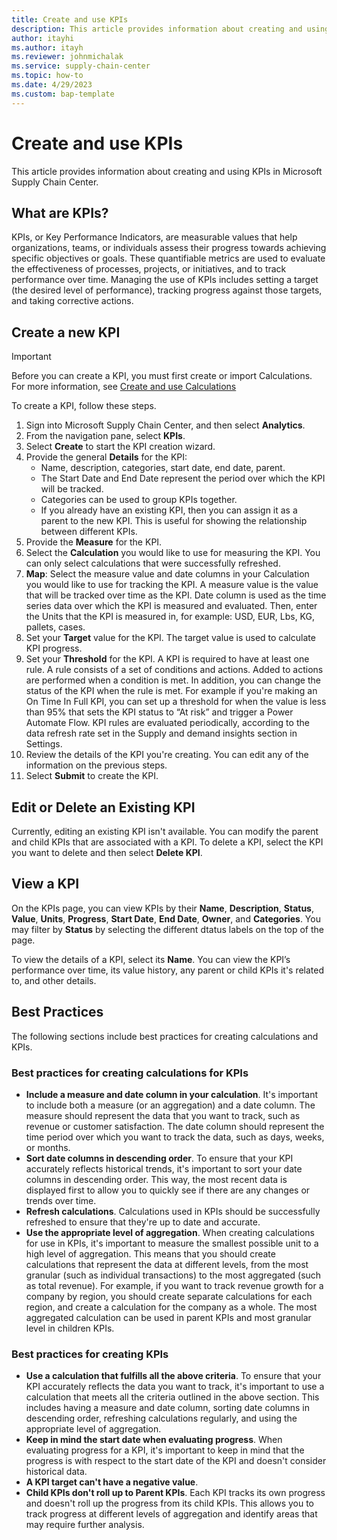 ```yaml
---
title: Create and use KPIs
description: This article provides information about creating and using KPIs in Microsoft Supply Chain Center.
author: itayhi
ms.author: itayh
ms.reviewer: johnmichalak
ms.service: supply-chain-center
ms.topic: how-to
ms.date: 4/29/2023
ms.custom: bap-template
---
```



# Create and use KPIs

This article provides information about creating and using KPIs in Microsoft Supply Chain Center.

## What are KPIs?

KPIs, or Key Performance Indicators, are measurable values that help organizations, teams, or individuals assess their progress towards achieving specific objectives or goals. These quantifiable metrics are used to evaluate the effectiveness of processes, projects, or initiatives, and to track performance over time. Managing the use of KPIs includes setting a target (the desired level of performance), tracking progress against those targets, and taking corrective actions.

## Create a new KPI

> [!Important]
> Before you can create a KPI, you must first create or import Calculations. For more information, see [Create and use Calculations](calculations.md)

To create a KPI, follow these steps.

1. Sign into Microsoft Supply Chain Center, and then select **Analytics**.
1. From the navigation pane, select **KPIs**. 
1. Select **Create** to start the KPI creation wizard.
1. Provide the general **Details** for the KPI:
   -	Name, description, categories, start date, end date, parent. 
   -	The Start Date and End Date represent the period over which the KPI will be tracked.
   -	Categories can be used to group KPIs together. 
   -	If you already have an existing KPI, then you can assign it as a parent to the new KPI. This is useful for showing the relationship between different KPIs.   
 1. Provide the **Measure** for the KPI.
 1. Select the **Calculation** you would like to use for measuring the KPI. You can only select calculations that were successfully refreshed.
 1. **Map**: Select the measure value and date columns in your Calculation you would like to use for tracking the KPI. A measure value is the value that will be tracked over time as the KPI. Date column is used as the time series data over which the KPI is measured and evaluated. Then, enter the Units that the KPI is measured in, for example: USD, EUR, Lbs, KG, pallets, cases. 
1. Set your **Target** value for the KPI. The target value is used to calculate KPI progress. 
1. Set your **Threshold** for the KPI. A KPI is required to have at least one rule. A rule consists of a set of conditions and actions. Added to actions are performed when a condition is met. In addition, you can change the status of the KPI when the rule is met. For example if you're making an On Time In Full KPI, you can set up a threshold for when the value is less than 95% that sets the KPI status to “At risk” and trigger a Power Automate Flow. KPI rules are evaluated periodically, according to the data refresh rate set in the Supply and demand insights section in Settings. 
1. Review the details of the KPI you're creating. You can edit any of the information on the previous steps.
1. Select **Submit** to create the KPI.
 
## Edit or Delete an Existing KPI

Currently, editing an existing KPI isn't available. You can modify the parent and child KPIs that are associated with a KPI. To delete a KPI, select the KPI you want to delete and then select **Delete KPI**.

## View a KPI

On the KPIs page, you can view KPIs by their **Name**, **Description**, **Status**, **Value**, **Units**, **Progress**, **Start Date**, **End Date**, **Owner**, and **Categories**. You may filter by **Status** by selecting the different dtatus labels on the top of the page.
 
To view the details of a KPI, select its **Name**. You can view the KPI’s performance over time, its value history, any parent or child KPIs it's related to, and other details. 
 
## Best Practices 

The following sections include best practices for creating calculations and KPIs.

### Best practices for creating calculations for KPIs 

-	**Include a measure and date column in your calculation**. It's important to include both a measure (or an aggregation) and a date column. The measure should represent the data that you want to track, such as revenue or customer satisfaction. The date column should represent the time period over which you want to track the data, such as days, weeks, or months. 
-	**Sort date columns in descending order**. To ensure that your KPI accurately reflects historical trends, it's important to sort your date columns in descending order. This way, the most recent data is displayed first to allow you to quickly see if there are any changes or trends over time. 
-	**Refresh calculations**. Calculations used in KPIs should be successfully refreshed to ensure that they're up to date and accurate.  
-	**Use the appropriate level of aggregation**. When creating calculations for use in KPIs, it's important to measure the smallest possible unit to a high level of aggregation. This means that you should create calculations that represent the data at different levels, from the most granular (such as individual transactions) to the most aggregated (such as total revenue). For example, if you want to track revenue growth for a company by region, you should create separate calculations for each region, and create a calculation for the company as a whole. The most aggregated calculation can be used in parent KPIs and most granular level in children KPIs. 
 
### Best practices for creating KPIs 

-	**Use a calculation that fulfills all the above criteria**. To ensure that your KPI accurately reflects the data you want to track, it's important to use a calculation that meets all the criteria outlined in the above section. This includes having a measure and date column, sorting date columns in descending order, refreshing calculations regularly, and using the appropriate level of aggregation. 
-	**Keep in mind the start date when evaluating progress**. When evaluating progress for a KPI, it's important to keep in mind that the progress is with respect to the start date of the KPI and doesn't consider historical data. 
-	**A KPI target can't have a negative value**.
-	**Child KPIs don't roll up to Parent KPIs**. Each KPI tracks its own progress and doesn't roll up the progress from its child KPIs. This allows you to track progress at different levels of aggregation and identify areas that may require further analysis. 

